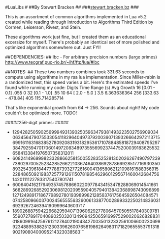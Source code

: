 #LuaLibs #
##By Stewart Bracken ##
###[stewart.bracken.bz](http://stewart.bracken.bz) ###

This is an assortment of common algorithms implemented in Lua v5.2 created while reading through Introduction to Algorithms Third Edition by Cormen, Leiserson, Rivest, and Stein.

These algorithms work just fine, but I created them as an educational excersize for myself. There's probably an identical set of more polished and optimized algorithms somewhere out. Just FYI!

##DEPENDENCIES: ##
lbc - For arbitrary precision numbers (large primes)
	http://www.tecgraf.puc-rio.br/~lhf/ftp/lua/#lbc
	  

##NOTES: ##
These two numbers combines took 331.63 seconds to compute using algorithms in my rsa lua implementation.
Since Miller-rabin is a randomized test, this speed varies a bit. 
Here's the estimated speeds I've found while running my code:
Digits	Time Range (s)		Avg		Growth
16		[0.01 - 0.1]		.055	0
32		[0.1 - 1.0]			.55		10
64		[ 2.0 - 5.0 ]		3.5		6.363636364
256		[333.63 - 478.84]	405		115.714285714

That's like exponential growth from 64 -> 256. Sounds about right! My code couldn't be optimized more. TODO!

#####256-digit primes: #####

* 129428250590256999493139025059634793814932235027569090340634564790755330541182964049737920036071393266642972113715699161163168385278092083193182953617107884858187294087952973847925947017060149720834897355569923744752000391836255326584133841976507358312011
* 6082414969998233288662581500552835252813020262674907972397380297005252342852662210367464038692878669285177169303508932543961844777887393277261600413658062121098161588356915228486509219837257791261150781985462960129567146004268475614201111227833175407801741
* 6006404162176493574578866022097784341534782880690145416615682899268529230698120209559040579401384236899874309689912712498917186779892780193989982128563761756459265040845710742580966037002456555563260061338770028993322502148360316929267246394190999643603717
* 1890268875942266829594071396062927780645705055178403097815590727891704089025032013490942506591699752900206268288310186099164259761212784021904342700350132332561006600230699923488953882512303396260076581986264983117182965555379131890219080400095214323038583```
